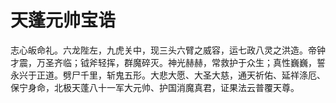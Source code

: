 # 天蓬元帅宝诰

志心皈命礼。六龙陛左，九虎关中，现三头六臂之威容，运七政八灵之洪造。帝钟才震，万圣齐临；钺斧轻挥，群魔碎灭。神光赫赫，常救护于众生；真性巍巍，誓永兴于正道。劈尸千里，斩鬼五形。大悲大愿、大圣大慈，通天祈佑、延祥涤厄、保宁身命，北极天蓬八十一军大元帅、护国消魔真君，证果法云普覆天尊。
